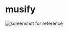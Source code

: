 # musify
![screenshot for reference](https://github.com/sunshine-19/musify/blob/main/"C:\Users\diyag\Downloads\Screenshot_20221027_011208.png"?raw=true)
